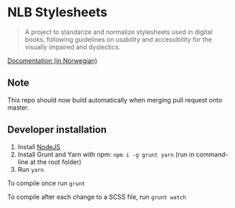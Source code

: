 # NLB Stylesheets

> A project to standarize and normalize stylesheets used in digital books, following guidelines on usability and accessibility for the visually impaired and dyslectics. 

[Documentation (in Norwegian)](https://nlbdev.github.io/nlb-scss/)

## Note

This repo should now build automatically when merging pull request onto master.

## Developer installation

1. Install [NodeJS](https://nodejs.org/en/)
2. Install Grunt and Yarn with npm: `npm i -g grunt yarn` (run in command-line at the root folder)
3. Run `yarn`

To compile once run `grunt`

To compile after each change to a SCSS file, run `grunt watch`
